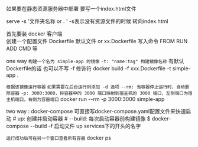 如果要在静态资源服务器中部署  要写一个index.html文件

serve -s '文件夹名称 or . ' -s表示没有资源文件的时候 转向index.html


首先要装 docker 客户端  
  创建一个配置文件 Dockerfile 默认文件 or  xx.Dockerfile
  写入命令 FROM RUN ADD CMD 等


one way
  `构建一个名为 simple-app 的镜像`
  `-t: "name:tag" 构建镜像名称`
  有默认Dockerfile的话 也可以不写 -f 修饰符
  docker build -f xxx.Dockerfile -t simple-app .

  `根据该镜像运行容器`
  `如果需要在后台运行则添加 -d 选项`
  `--rm: 当容器停止运行时，自动删除容器`
  `-p: 3000:3000，将容器中的 3000 端口映射到宿主机的 3000 端口，左侧端口为宿主机端口，右侧为容器端口`
  docker run --rm -p 3000:3000 simple-app

two way : docker-compose  可直接写docker-compose.yaml配置文件来快速启动
    # up: 创建并启动容器
    # --build: 每次启动容器前构建镜像
    $ docker-compose --build -f 启动文件  up services下的开头的名字

  `运行成功后可在另一个窗口查看所有容器`
  docker ps


